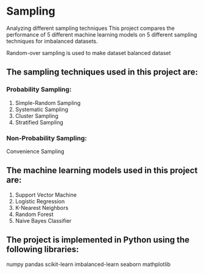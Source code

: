 # **Sampling**
Analyzing different sampling techniques
This project compares the performance of 5 different machine learning models on 5 different sampling techniques for imbalanced datasets.

Random-over sampling is used to make dataset balanced dataset

## The sampling techniques used in this project are:
### Probability Sampling:
1. Simple-Random Sampling
2. Systematic Sampling
3. Cluster Sampling
4. Stratified Sampling

### Non-Probability Sampling:
Convenience Sampling

## The machine learning models used in this project are:
1. Support Vector Machine
2. Logistic Regression
3. K-Nearest Neighbors
4. Random Forest
5. Naive Bayes Classifier

## The project is implemented in Python using the following libraries:
numpy
pandas
scikit-learn
imbalanced-learn
seaborn
mathplotlib
